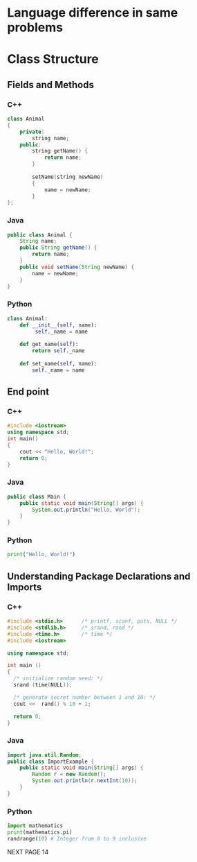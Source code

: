 Language difference in same problems
===================   
# Class Structure #

## Fields and Methods ##

### C++ ###
```cpp
class Animal
{
    private:
        string name;
    public:
        string getName() {
            return name;
        }
 
        setName(string newName)
        {
            name = newName;
        }
};

```

### Java ###
```java
public class Animal {
    String name;
    public String getName() {
        return name;
    }
    public void setName(String newName) {
        name = newName;
    }
}
```

### Python ###
```python
class Animal: 
    def __init__(self, name): 
         self._name = name 
     
    def get_name(self): 
        return self._name 
     
    def set_name(self, name): 
        self._name = name 
```

## End point ##

### C++ ###
```cpp
#include <iostream>
using namespace std;
int main() 
{
    cout << "Hello, World!";
    return 0;
}
```

### Java ###
```java
public class Main {
    public static void main(String[] args) {
        System.out.println("Hello, World");
    }
}
```

### Python ###
```python
print("Hello, World!")
```


## Understanding Package Declarations and Imports ##

### C++ ###
```cpp
#include <stdio.h>      /* printf, scanf, puts, NULL */
#include <stdlib.h>     /* srand, rand */
#include <time.h>       /* time */
#include <iostream>

using namespace std;

int main ()
{
  /* initialize random seed: */
  srand (time(NULL));

  /* generate secret number between 1 and 10: */
  cout <<  rand() % 10 + 1;

  return 0;
}
```

### Java ###
```java
import java.util.Random;
public class ImportExample {
    public static void main(String[] args) {
        Random r = new Random(); 
        System.out.println(r.nextInt(10));
    }
}
```

### Python ###
```python
import mathematics 
print(mathematics.pi) 
randrange(10) # Integer from 0 to 9 inclusive
```

NEXT PAGE 14